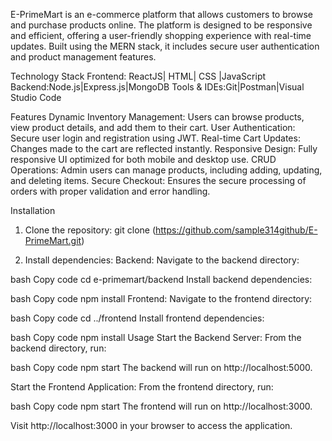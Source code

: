 E-PrimeMart is an e-commerce platform that allows customers to browse and purchase products online. The platform is designed to be responsive and efficient, offering a user-friendly shopping experience with real-time updates. Built using the MERN stack, it includes secure user authentication and product management features.

Technology Stack
Frontend: ReactJS| HTML| CSS |JavaScript
Backend:Node.js|Express.js|MongoDB
Tools & IDEs:Git|Postman|Visual Studio Code

Features
Dynamic Inventory Management: Users can browse products, view product details, and add them to their cart.
User Authentication: Secure user login and registration using JWT.
Real-time Cart Updates: Changes made to the cart are reflected instantly.
Responsive Design: Fully responsive UI optimized for both mobile and desktop use.
CRUD Operations: Admin users can manage products, including adding, updating, and deleting items.
Secure Checkout: Ensures the secure processing of orders with proper validation and error handling.

Installation


1. Clone the repository:
git clone (https://github.com/sample314github/E-PrimeMart.git)

3. Install dependencies:
Backend:
Navigate to the backend directory:

bash
Copy code
cd e-primemart/backend
Install backend dependencies:

bash
Copy code
npm install
Frontend:
Navigate to the frontend directory:

bash
Copy code
cd ../frontend
Install frontend dependencies:

bash
Copy code
npm install
Usage
Start the Backend Server: From the backend directory, run:

bash
Copy code
npm start
The backend will run on http://localhost:5000.

Start the Frontend Application: From the frontend directory, run:

bash
Copy code
npm start
The frontend will run on http://localhost:3000.

Visit http://localhost:3000 in your browser to access the application.

